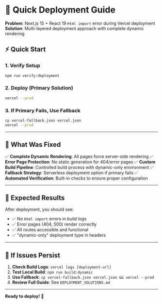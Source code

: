 # 🚀 Quick Deployment Guide

**Problem**: Next.js 15 + React 19 `Html import` error during Vercel deployment
**Solution**: Multi-layered deployment approach with complete dynamic rendering

## ⚡ Quick Start

### 1. Verify Setup
```bash
npm run verify:deployment
```

### 2. Deploy (Primary Solution)
```bash
vercel --prod
```

### 3. If Primary Fails, Use Fallback
```bash
cp vercel-fallback.json vercel.json
vercel --prod
```

---

## 🔧 What Was Fixed

✅ **Complete Dynamic Rendering**: All pages force server-side rendering
✅ **Error Page Protection**: No static generation for 404/error pages
✅ **Custom Build Pipeline**: Controlled build process with dynamic-only environment
✅ **Fallback Strategy**: Serverless deployment option if primary fails
✅ **Automated Verification**: Built-in checks to ensure proper configuration

---

## 🎯 Expected Results

After deployment, you should see:
- ✅ No `Html import` errors in build logs
- ✅ Error pages (404, 500) render correctly
- ✅ All routes accessible and functional
- ✅ "dynamic-only" deployment type in headers

---

## 🚨 If Issues Persist

1. **Check Build Logs**: `vercel logs [deployment-url]`
2. **Test Local Build**: `npm run build:dynamic`
3. **Use Fallback**: `cp vercel-fallback.json vercel.json && vercel --prod`
4. **Review Full Guide**: See `DEPLOYMENT_SOLUTIONS.md`

---

**Ready to deploy!** 🚀